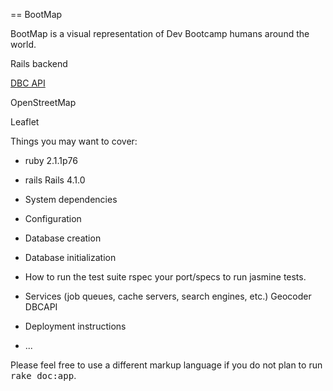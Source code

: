 == BootMap

BootMap is a visual representation of Dev Bootcamp humans around the world.

Rails backend

[DBC API](http://developer.devbootcamp.com/)

OpenStreetMap

Leaflet

Things you may want to cover:

* ruby 2.1.1p76
* rails Rails 4.1.0

* System dependencies

* Configuration

* Database creation

* Database initialization

* How to run the test suite
rspec
your port/specs to run jasmine tests.

* Services (job queues, cache servers, search engines, etc.)
Geocoder
DBCAPI

* Deployment instructions

* ...


Please feel free to use a different markup language if you do not plan to run
<tt>rake doc:app</tt>.
